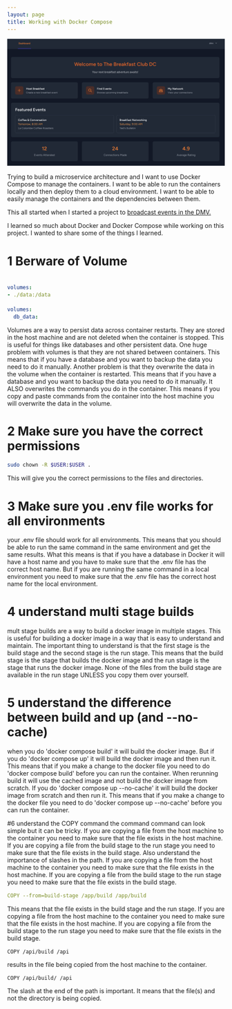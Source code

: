 ```yaml
---
layout: page
title: Working with Docker Compose
---
```




![Breakfast](../assets/images/breakfast.png)


Trying to build a microservice architecture and I want to use Docker Compose to manage the containers.  I want to be able to run the containers locally and then deploy them to a cloud environment.  I want to be able to easily manage the containers and the dependencies between them.

This all started when I started a project to [broadcast events in the DMV.](https://github.com/ajn123/BreakfastClub)

I learned so much about Docker and Docker Compose while working on this project. I wanted to share some of the things I learned.

# 1 Berware of Volume

```yaml

volumes:
- ./data:/data

volumes:
  db_data:
```
Volumes are a way to persist data across container restarts.  They are stored in the host machine and are not deleted when the container is stopped.  This is useful for things like databases and other persistent data.
One huge problem with volumes is that they are not shared between containers.  This means that if you have a database and you want to backup the data you need to do it manually.
Another problem is that they overwrite the data in the volume when the container is restarted.  This means that if you have a database and you want to backup the data you need to do it manually.
It ALSO overwrites the commands you do in the container.  This means if you copy and paste commands from the container into the host machine you will overwrite the data in the volume.


# 2 Make sure you have the correct permissions

```bash
sudo chown -R $USER:$USER .
```

This will give you the correct permissions to the files and directories.


# 3 Make sure you .env file works for all environments

your .env file should work for all environments.  This means that you should be able to run the same command in the same environment and get the same results.
What this means is that if you have a database in Docker it will have a host name and you have to make sure that the .env file has the correct host name.  But if you are running the same command in a local environment you need to make sure that the .env file has the correct host name for the local environment.


# 4 understand multi stage builds

mult stage builds are a way to build a docker image in multiple stages.  This is useful for building a docker image in a way that is easy to understand and maintain.
The important thing to understand is that the first stage is the build stage and the second stage is the run stage.  This means that the build stage is the stage that builds the docker image and the run stage is the stage that runs the docker image.  None of the files from the build stage are available in the run stage UNLESS you copy them over yourself.


# 5 understand the difference between build and up (and --no-cache)
when you do 'docker compose build' it will build the docker image.  But if you do 'docker compose up' it will build the docker image and then run it.  This means that if you make a change to the docker file you need to do 'docker compose build' before you can run the container.  When rerunning build it will use the cached image and not build the docker image from scratch.
If you do 'docker compose up --no-cache' it will build the docker image from scratch and then run it.  This means that if you make a change to the docker file you need to do 'docker compose up --no-cache' before you can run the container.


#6 understand the COPY command
the command command can look simple but it can be tricky.  If you are copying a file from the host machine to the container you need to make sure that the file exists in the host machine.  If you are copying a file from the build stage to the run stage you need to make sure that the file exists in the build stage.
Also understand the importance of slashes in the path.  If you are copying a file from the host machine to the container you need to make sure that the file exists in the host machine.  If you are copying a file from the build stage to the run stage you need to make sure that the file exists in the build stage.

```yaml
COPY --from=build-stage /app/build /app/build
```

This means that the file exists in the build stage and the run stage.  If you are copying a file from the host machine to the container you need to make sure that the file exists in the host machine.  If you are copying a file from the build stage to the run stage you need to make sure that the file exists in the build stage.

```
COPY /api/build /api 
```
results in the file being copied from the host machine to the container.

```
COPY /api/build/ /api 
```
The slash at the end of the path is important.  It means that the file(s) and not the directory is being copied.